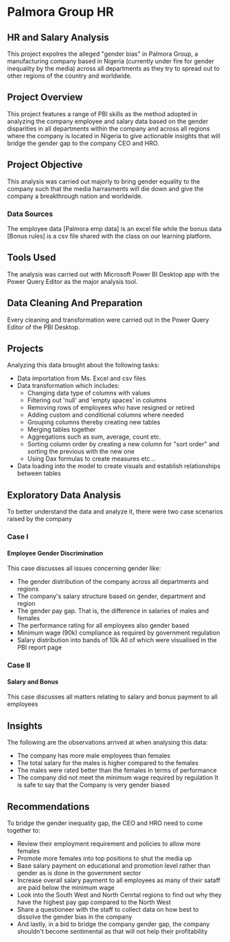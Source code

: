 # Palmora Group HR 
## HR and Salary Analysis
This project expolres the alleged "gender bias" in Palmora Group, a manufacturing company based in Nigeria (currently under fire for gender inequality by the media) across all departments as they try to spread out to other regions of the country and worldwide.

## Project Overview
This project features a range of PBI skills as the method adopted in analyzing the company employee and salary data based on the gender disparities in all departments within the company and across all regions where the company is located in Nigeria to give actionable insights that will bridge the gender gap to the company CEO and HRO.

## Project Objective
This analysis was carried out majorly to bring gender equality to the company such that the media harrasments will die down and give the company a breakthrough nation and worldwide.

### Data Sources
The employee data [Palmora emp data] is an excel file while the bonus data [Bonus rules] is a csv file shared with the class on our learning platform.

## Tools Used
The analysis was carried out with Microsoft Power BI Desktop app with the Power Query Editor as the major analysis tool.

## Data Cleaning And Preparation
Every cleaning and transformation were carried out in the Power Query Editor of the PBI Desktop.

## Projects
Analyzing this data brought about the following tasks:
 * Data importation from Ms. Excel and csv files
 * Data transformation which includes:
   - Changing data type of columns with values
   - Filtering out 'null' and 'empty spaces' in columns
   - Removing rows of employees who have resigned or retired
   - Adding custom and conditional columns where needed
   - Grouping columns thereby creating new tables
   - Merging tables together
   - Aggregations such as sum, average, count etc.
   - Sorting column order by creating a new column for "sort order" and sorting the previous with the new one
   - Using Dax formulas to create measures etc...
 * Data loading into the model to create visuals and establish relationships between tables

## Exploratory Data Analysis
To better understand the data and analyze it, there were two case scenarios raised by the company

### Case I
 #### Employee Gender Discrimination
 This case discusses all issues concerning gender like:
  * The gender distribution of the company across all departments and regions
  * The company's salary structure based on gender, department and region
  * The gender pay gap. That is, the difference in salaries of males and females
  * The performance rating for all employees also gender based
  * Minimum wage (90k) compliance as required by government regulation 
  * Salary distribution into bands of 10k
All of which were visualised in the PBI report page

### Case II
#### Salary and Bonus
This case discusses all matters relating to salary and bonus payment to all employees

## Insights
The following are the observations arrived at when analysing this data:
 * The company has more male employees than females
 * The total salary for the males is higher compared to the females
 * The males were rated better than the females in terms of performance
 * The company did not meet the minimum wage required by regulation
It is safe to say that the Company is very gender biased

## Recommendations
To bridge the gender inequality gap, the CEO and HRO need to come together to:
 * Review their employment requirement and policies to allow more females
 * Promote more females into top positions to shut the media up
 * Base salary payment on educational and promotion level rather than gender as is done in the government sector
 * Increase overall salary payment to all employees as many of their sataff are paid below the minimum wage
 * Look into the South West and North Cenrtal regions to find out why they have the highest pay gap compared to the North West
 * Share a questioneer with the staff to collect data on how best to dissolve the gender bias in the company
 * And lastly, in a bid to bridge the company gender gap, the company shouldn't become sentimental as that will not help their profitability
   

   











